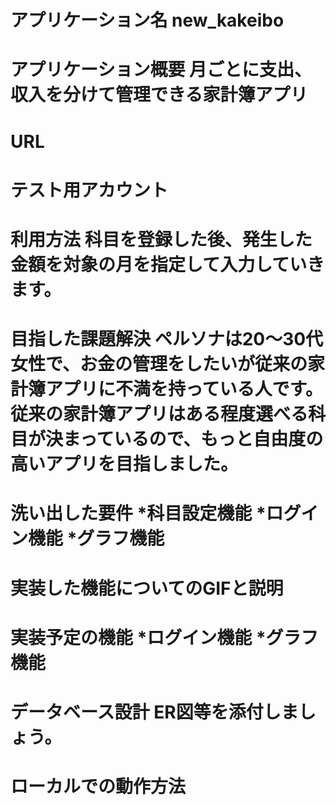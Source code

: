 # アプリケーション名	new_kakeibo
# アプリケーション概要 月ごとに支出、収入を分けて管理できる家計簿アプリ
# URL	
# テスト用アカウント	
# 利用方法 科目を登録した後、発生した金額を対象の月を指定して入力していきます。
# 目指した課題解決 ペルソナは20〜30代女性で、お金の管理をしたいが従来の家計簿アプリに不満を持っている人です。従来の家計簿アプリはある程度選べる科目が決まっているので、もっと自由度の高いアプリを目指しました。
# 洗い出した要件 *科目設定機能 *ログイン機能 *グラフ機能
# 実装した機能についてのGIFと説明	
# 実装予定の機能 *ログイン機能 *グラフ機能
# データベース設計	ER図等を添付しましょう。
# ローカルでの動作方法	

